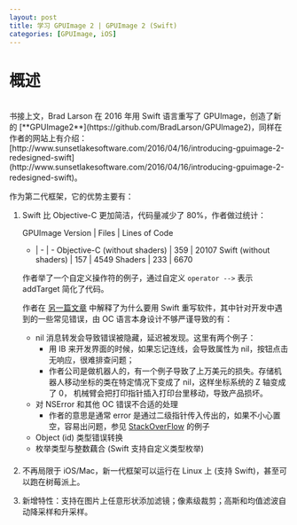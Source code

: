 ```yaml
---
layout: post
title: 学习 GPUImage 2 | GPUImage 2 (Swift)
categories: [GPUImage, iOS]
---
```


# 概述
<br>
书接上文，Brad Larson 在 2016 年用 Swift 语言重写了 GPUImage，创造了新的 [**GPUImage2**](https://github.com/BradLarson/GPUImage2)，同样在作者的网站上有介绍：[http://www.sunsetlakesoftware.com/2016/04/16/introducing-gpuimage-2-redesigned-swift](http://www.sunsetlakesoftware.com/2016/04/16/introducing-gpuimage-2-redesigned-swift)。

作为第二代框架，它的优势主要有：

1. Swift 比 Objective-C 更加简洁，代码量减少了 80%，作者做过统计：

    GPUImage Version | Files | Lines of Code
    - | - | -
    Objective-C (without shaders) | 359 | 20107
    Swift (without shaders) | 157 | 4549
    Shaders | 233 | 6670

    作者举了一个自定义操作符的例子，通过自定义 `operator -->` 表示 addTarget 简化了代码。

    作者在 [另一篇文章](http://www.sunsetlakesoftware.com/2014/12/02/why-were-rewriting-our-robotics-software-swift) 中解释了为什么要用 Swift 重写软件，其中针对开发中遇到的一些常见错误，由 OC 语言本身设计不够严谨导致的有：
    - nil 消息转发会导致错误被隐藏，延迟被发现。这里有两个例子：
      * 用 IB 来开发界面的时候，如果忘记连线，会导致属性为 nil，按钮点击无响应，很难排查问题；
      * 作者公司是做机器人的，有一个例子导致了上万美元的损失。存储机器人移动坐标的类在特定情况下变成了 nil，这样坐标系统的 Z 轴变成了 0，
        机械臂会把打印指针插入打印台里移动，导致产品损坏。
    - 对 NSError 和其他 OC 错误不合适的处理
      * 作者的意思是通常 error 是通过二级指针传入传出的，如果不小心置空，容易出问题，参见 [StackOverFlow](https://stackoverflow.com/questions/1808929/handling-nserror-when-reading-from-file) 的例子
    - Object (id) 类型错误转换
    - 枚举类型与整数藕合 (Swift 支持自定义类型枚举)
    <div style="margin:20px" />
2. 不再局限于 iOS/Mac，新一代框架可以运行在 Linux 上 (支持 Swift)，甚至可以跑在树莓派上。
3. 新增特性：支持在图片上任意形状添加滤镜；像素级裁剪；高斯和均值滤波自动降采样和升采样。




